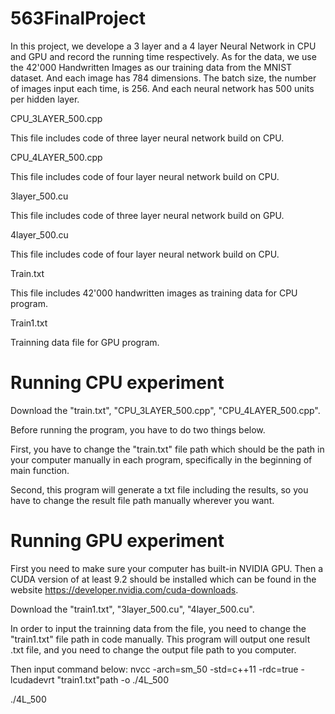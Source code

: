 # 563FinalProject
In this project, we develope a 3 layer and a 4 layer Neural Network in CPU and GPU and record the running time respectively. 
As for the data, we use the 42'000 Handwritten Images as our training data from the MNIST dataset. And each image has 784 dimensions. The batch size, the number of images input each time, is 256.
And each neural network has 500 units per hidden layer.

CPU_3LAYER_500.cpp

This file includes code of three layer neural network build on CPU.

CPU_4LAYER_500.cpp

This file includes code of four layer neural network build on CPU.

3layer_500.cu

This file includes code of three layer neural network build on GPU.

4layer_500.cu

This file includes code of four layer neural network build on CPU.

Train.txt

This file includes 42'000 handwritten images as training data for CPU program.

Train1.txt

Trainning data file for GPU program.

# Running CPU experiment
Download the "train.txt", "CPU_3LAYER_500.cpp", "CPU_4LAYER_500.cpp".

Before running the program, you have to do two things below.

First, you have to change the "train.txt" file path which should be the path in your computer manually in each program, specifically in the beginning of main function. 

Second, this program will generate a txt file including the results, so you have to change the result file path manually wherever you want.

# Running GPU experiment
First you need to make sure your computer has built-in NVIDIA GPU. Then a CUDA version of at least 9.2 should be installed which can be found in the website https://developer.nvidia.com/cuda-downloads.

Download the "train1.txt", "3layer_500.cu", "4layer_500.cu".

In order to input the trainning data from the file, you need to change the "train1.txt" file path in code manually. This program will output one result .txt file, and you need to change the output file path to you computer.

Then input command below:
nvcc -arch=sm_50 -std=c++11 -rdc=true -lcudadevrt "train1.txt"path -o ./4L_500

./4L_500
